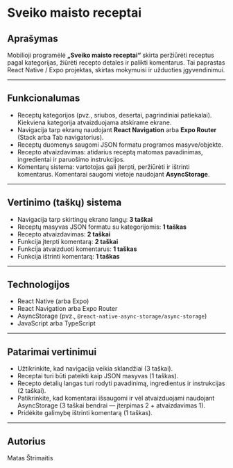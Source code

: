 # Sveiko maisto receptai

## Aprašymas

Mobilioji programėlė **„Sveiko maisto receptai“** skirta peržiūrėti receptus pagal kategorijas, žiūrėti recepto detales ir palikti komentarus. Tai paprastas React Native / Expo projektas, skirtas mokymuisi ir užduoties įgyvendinimui.

---

## Funkcionalumas

* Receptų kategorijos (pvz., sriubos, desertai, pagrindiniai patiekalai). Kiekviena kategorija atvaizduojama atskirame ekrane.
* Navigacija tarp ekranų naudojant **React Navigation** arba **Expo Router** (Stack arba Tab navigatorius).
* Receptų duomenys saugomi JSON formatu programos masyve/objekte.
* Recepto atvaizdavimas: atidarius receptą matomas pavadinimas, ingredientai ir paruošimo instrukcijos.
* Komentarų sistema: vartotojas gali įterpti, peržiūrėti ir ištrinti komentarus. Komentarai saugomi vietoje naudojant **AsyncStorage**.

---

## Vertinimo (taškų) sistema

* Navigacija tarp skirtingų ekrano langų: **3 taškai**
* Receptų masyvas JSON formatu su kategorijomis: **1 taškas**
* Recepto atvaizdavimas: **2 taškai**
* Funkcija įterpti komentarą: **2 taškai**
* Funkcija atvaizduoti komentarus: **1 taškas**
* Funkcija ištrinti komentarą: **1 taškas**

---

## Technologijos

* React Native (arba Expo)
* React Navigation arba Expo Router
* AsyncStorage (pvz., `@react-native-async-storage/async-storage`)
* JavaScript arba TypeScript

---

## Patarimai vertinimui

* Užtikrinkite, kad navigacija veikia sklandžiai (3 taškai).
* Receptai turi būti pateikti kaip JSON masyvas (1 taškas).
* Recepto detalių langas turi rodyti pavadinimą, ingredientus ir instrukcijas (2 taškai).
* Patikrinkite, kad komentarai išsaugomi ir vėl atvaizduojami naudojant AsyncStorage (3 taškai bendrai — įterpimas 2 + atvaizdavimas 1).
* Pridėkite galimybę ištrinti komentarą (1 taškas).

---


## Autorius

Matas Štrimaitis

